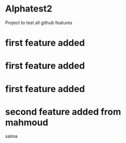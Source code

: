 # Alphatest2
Project to test all github features 
# first feature added

# first feature added

# first feature added

# second feature added from mahmoud
salma